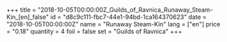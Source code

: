 +++
title = "2018-10-05T00:00:00Z_Guilds_of_Ravnica_Runaway_Steam-Kin_[en]_false"
id = "d8c9c111-fbc7-44e1-94bd-1ca164370623"
date = "2018-10-05T00:00:00Z"
name = "Runaway Steam-Kin"
lang = ["en"]
price = "0.18"
quantity = 4
foil = false
set = "Guilds of Ravnica"
+++
